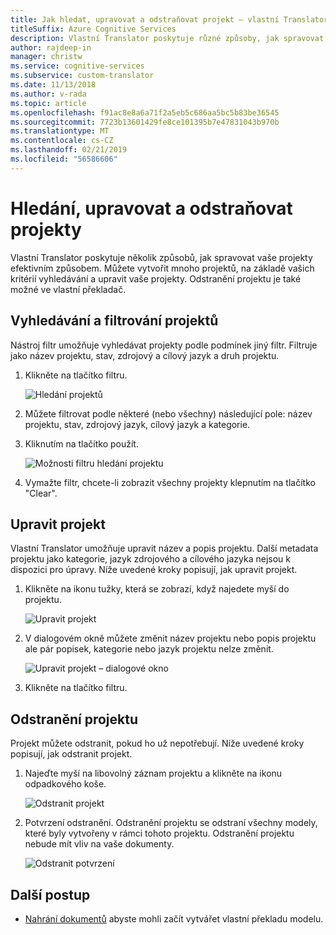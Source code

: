 ```yaml
---
title: Jak hledat, upravovat a odstraňovat projekt – vlastní Translator
titleSuffix: Azure Cognitive Services
description: Vlastní Translator poskytuje různé způsoby, jak spravovat vaše projekty efektivním způsobem. Můžete vytvořit více projektů, na základě vašich kritérií vyhledávání upravit vaše projekty. Odstranění projektu je také možné ve vlastní překladač.
author: rajdeep-in
manager: christw
ms.service: cognitive-services
ms.subservice: custom-translator
ms.date: 11/13/2018
ms.author: v-rada
ms.topic: article
ms.openlocfilehash: f91ac8e8a6a71f2a5eb5c686aa5bc5b83be36545
ms.sourcegitcommit: 7723b13601429fe8ce101395b7e47831043b970b
ms.translationtype: MT
ms.contentlocale: cs-CZ
ms.lasthandoff: 02/21/2019
ms.locfileid: "56586606"
---
```

# <a name="search-edit-and-delete-projects"></a>Hledání, upravovat a odstraňovat projekty

Vlastní Translator poskytuje několik způsobů, jak spravovat vaše projekty efektivním způsobem. Můžete vytvořit mnoho projektů, na základě vašich kritérií vyhledávání a upravit vaše projekty. Odstranění projektu je také možné ve vlastní překladač.  

## <a name="search-and-filter-projects"></a>Vyhledávání a filtrování projektů

Nástroj filtr umožňuje vyhledávat projekty podle podmínek jiný filtr. Filtruje jako název projektu, stav, zdrojový a cílový jazyk a druh projektu.

1.  Klikněte na tlačítko filtru.

    ![Hledání projektů](media/how-to/how-to-search-project.png)

1.  Můžete filtrovat podle některé (nebo všechny) následující pole: název projektu, stav, zdrojový jazyk, cílový jazyk a kategorie.

2.  Kliknutím na tlačítko použít.

    ![Možnosti filtru hledání projektu](media/how-to/how-to-search-project-filters.png)

3.  Vymažte filtr, chcete-li zobrazit všechny projekty klepnutím na tlačítko "Clear".


## <a name="edit-a-project"></a>Upravit projekt

Vlastní Translator umožňuje upravit název a popis projektu. Další metadata projektu jako kategorie, jazyk zdrojového a cílového jazyka nejsou k dispozici pro úpravy. Níže uvedené kroky popisují, jak upravit projekt.

1.  Klikněte na ikonu tužky, která se zobrazí, když najedete myší do projektu.

    ![Upravit projekt](media/how-to/how-to-edit-project.png)

2.  V dialogovém okně můžete změnit název projektu nebo popis projektu ale pár popisek, kategorie nebo jazyk projektu nelze změnit.

    ![Upravit projekt – dialogové okno](media/how-to/how-to-edit-project-dialog.png)

3.  Klikněte na tlačítko filtru.

## <a name="delete-a-project"></a>Odstranění projektu

Projekt můžete odstranit, pokud ho už nepotřebují. Níže uvedené kroky popisují, jak odstranit projekt.

1. Najeďte myší na libovolný záznam projektu a klikněte na ikonu odpadkového koše.

   ![Odstranit projekt](media/how-to/how-to-delete-project.png)

2. Potvrzení odstranění. Odstranění projektu se odstraní všechny modely, které byly vytvořeny v rámci tohoto projektu. Odstranění projektu nebude mít vliv na vaše dokumenty.

   ![Odstranit potvrzení](media/how-to/how-to-delete-project-confirm.png)

## <a name="next-steps"></a>Další postup

- [Nahrání dokumentů](how-to-upload-document.md) abyste mohli začít vytvářet vlastní překladu modelu.
